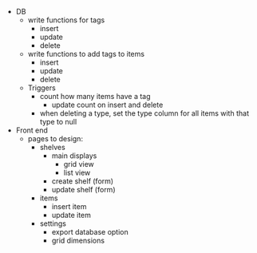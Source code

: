 - DB
    - write functions for tags
        - insert
        - update
        - delete
    - write functions to add tags to items
        - insert 
        - update
        - delete
    - Triggers
        - count how many items have a tag
            - update count on insert and delete
        - when deleting a type, set the type column for all items with that type to null
- Front end
    - pages to design:
        - shelves
            - main displays
                - grid view
                - list view
            - create shelf (form)
            - update shelf (form)
        - items
            - insert item
            - update item
        - settings
            - export database option
            - grid dimensions

